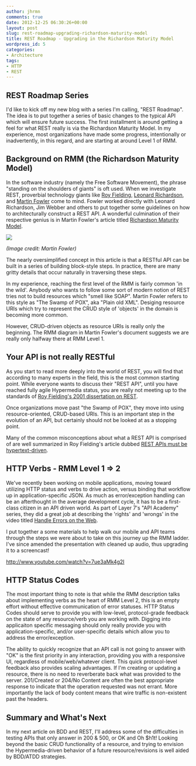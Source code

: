 ```yaml
---
author: jhrmn
comments: true
date: 2012-12-25 06:30:26+00:00
layout: post
slug: rest-roadmap-upgrading-richardson-maturity-model
title: REST Roadmap - Upgrading in the Richardson Maturity Model
wordpress_id: 5
categories:
- Architecture
tags:
- HTTP
- REST
---
```


## REST Roadmap Series


I'd like to kick off my new blog with a series I'm calling, "REST Roadmap". The idea is to put together a series of basic changes to the typical API which will ensure future success. The first installment is around getting a feel for what REST really is via the Richardson Maturity Model. In my experience, most organizations have made some progress, intentionally or inadvertently, in this regard, and are starting at around Level 1 of RMM.
<!-- more -->


## Background on RMM (the Richardson Maturity Model)


In the software industry (namely the Free Software Movement), the phrase "standing on the shoulders of giants" is oft used. When we investigate REST, proverbial technology giants like [Roy Fielding](http://en.wikipedia.org/wiki/Roy_Fielding), [Leonard Richardson](http://www.crummy.com/self/), and [Martin Fowler](http://en.wikipedia.org/wiki/Martin_Fowler) come to mind. Fowler worked directly with Leonard Richardson, Jim Webber and others to put together some guidelines on how to architecturally construct a REST API. A wonderful culmination of their respective genius is in Martin Fowler's article titled [Richardson Maturity Model](http://martinfowler.com/articles/richardsonMaturityModel.html).

![](http://res.cloudinary.com/jhrmn/image/upload/v1362658921/rmm_alxpgg.png)

_(Image credit: Martin Fowler)_

The nearly oversimplified concept in this article is that a RESTful API can be built in a series of building block-style steps. In practice, there are many gritty details that occur naturally in traversing these steps.

In my experience, reaching the first level of the RMM is fairly common 'in the wild'. Anybody who wants to follow some sort of modern notion of REST tries not to build resources which "smell like SOAP". Martin Fowler refers to this style as "The Swamp of POX", aka "Plain old XML". Desiging resource URIs which try to represent the CRUD style of 'objects' in the domain is becoming more common.

However, CRUD-driven objects as resource URIs is really only the beginning. The RMM diagram in Martin Fowler's document suggests we are really only halfway there at RMM Level 1.


## Your API is not really RESTful


As you start to read more deeply into the world of REST, you will find that according to many experts in the field, this is the most common starting point. While everyone wants to discuss their "REST API", until you have reached fully agile Hypermedia status, you are really not meeting up to the standards of [Roy Fielding's 2001 dissertation on REST](http://www.ics.uci.edu/~fielding/pubs/dissertation/rest_arch_style.htm).

Once organizations move past "the Swamp of POX", they move into using resource-oriented, CRUD-based URIs. This is an important step in the evolution of an API, but certainly should not be looked at as a stopping point.

Many of the common misconceptions about what a REST API is comprised of are well summarized in Roy Fielding's article dubbed [REST APIs must be hypertext-driven](http://roy.gbiv.com/untangled/2008/rest-apis-must-be-hypertext-driven).



## HTTP Verbs - RMM Level 1 => 2


We've recently been working on mobile applications, moving toward utilizing HTTP status and verbs to drive action, versus binding that workflow up in application-specific JSON. As much as error/exception handling can be an afterthought in the average development cycle, it has to be a first-class citizen in an API driven world. As part of Layer 7's "API Academy" series, they did a great job at describing the 'rights' and 'wrongs' in the video titled [Handle Errors on the Web](http://www.youtube.com/watch?v=NTObb3ZS1nk).

I put together a some materials to help walk our mobile and API teams through the steps we were about to take on this journey up the RMM ladder. I've since amended the presentation with cleaned up audio, thus upgrading it to a screencast!

http://www.youtube.com/watch?v=7ue3aMk4g2I



## HTTP Status Codes


The most important thing to note is that while the RMM description talks about implementing verbs as the heart of RMM Level 2, this is an empty effort without effective communication of error statuses. HTTP Status Codes should serve to provide you with low-level, protocol-grade feedback on the state of any resource/verb you are working with. Digging into applicaiton specific messaging should only really provide you with application-specific, and/or user-specific details which allow you to address the error/exception.

The ability to quickly recognize that an API call is not going to answer with "OK" is the first priority in any interaction, providing you with a responsive UI, regardless of mobile/web/whatever client. This quick protocol-level feedback also provides scaling advantages. If I'm creating or updating a resource, there is no need to reverberate back what was provided to the server. 201/Created or 204/No Content are often the best appropriate response to indicate that the operation requested was not errant. More importantly the lack of body content means that wire traffic is non-existent past the headers.



## Summary and What's Next



In my next article on BDD and REST, I'll address some of the difficulties in testing APIs that only answer in 200 & 500, or OK and Oh $h1t! Looking beyond the basic CRUD functionality of a resource, and trying to envision the Hypermedia-driven behavior of a future resource/revisions is well aided by BDD/ATDD strategies.
